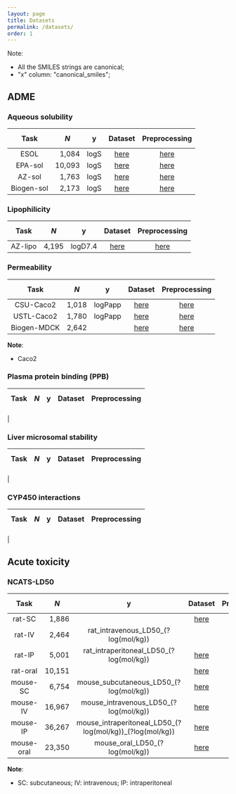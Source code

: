 ```yaml
---
layout: page
title: Datasets
permalink: /datasets/
order: 1
---
```


<script id="MathJax-script" async src="https://cdn.jsdelivr.net/npm/mathjax@3/es5/tex-mml-chtml.js"></script>


Note:

* All the SMILES strings are canonical;
* "x" column: "canonical_smiles";


## ADME


### Aqueous solubility

| Task       | $$N$$  | y    | Dataset                                            | Preprocessing                             |
|:----------:|-------:|:----:|:--------------------------------------------------:|:-----------------------------------------:|
| ESOL       |  1,084 | logS | [here](/ADMET/datasets/solubility_ESOL.csv)        | [here](/ADMET/datasets/solubility_esol)   |
| EPA-sol    | 10,093 | logS | [here](/ADMET/datasets/solubility_EPA.csv)         | [here](/ADMET/datasets/solubility_epa)    |
| AZ-sol     |  1,763 | logS | [here](/ADMET/datasets/solubility_AstraZeneca.csv) | [here](/ADMET/datasets/solubility_az)     |
| Biogen-sol |  2,173 | logS | [here](/ADMET/datasets/solubility_Biogen.csv)      | [here](/ADMET/datasets/solubility_biogen) |


### Lipophilicity

| Task    | $$N$$ | y       | Dataset                                               | Preprocessing                            |
|:-------:|------:|:-------:|:-----------------------------------------------------:|:----------------------------------------:|
| AZ-lipo | 4,195 | logD7.4 | [here](/ADMET/datasets/lipophilicity_AstraZeneca.csv) | [here](/ADMET/datasets/lipophilicity_az) |


### Permeability

| Task        | $$N$$ | y       | Dataset                                             | Preprocessing                                   |
|:-----------:|------:|:-------:|:---------------------------------------------------:|:-----------------------------------------------:|
| CSU-Caco2   | 1,018 | logPapp | [here](/ADMET/datasets/permeability_CSU_Caco2.csv)  | [here](/ADMET/datasets/permeability_csu_caco2)  |
| USTL-Caco2  | 1,780 | logPapp | [here](/ADMET/datasets/permeability_USTL_Caco2.csv) | [here](/ADMET/datasets/permeability_ustl_caco2) |
| Biogen-MDCK | 2,642 | | [here](/ADMET/datasets/) | [here](/ADMET/datasets/) |

**Note**:

- Caco2


### Plasma protein binding (PPB)

| Task       | $$N$$  | y    | Dataset                                            | Preprocessing                             |
|:----------:|-------:|:----:|:--------------------------------------------------:|:-----------------------------------------:|
| 


### Liver microsomal stability

| Task       | $$N$$  | y    | Dataset                                            | Preprocessing                             |
|:----------:|-------:|:----:|:--------------------------------------------------:|:-----------------------------------------:|
| 


### CYP450 interactions

| Task       | $$N$$  | y    | Dataset                                            | Preprocessing                             |
|:----------:|-------:|:----:|:--------------------------------------------------:|:-----------------------------------------:|
| 


## Acute toxicity

### NCATS-LD50

| Task       | $$N$$  | y    | Dataset                                            | Preprocessing                             |
|:----------:|-------:|:----:|:--------------------------------------------------:|:-----------------------------------------:|
| rat-SC     |  1,886 |      | [here](/ADMET/datasets/) | 
| rat-IV     |  2,464 | rat_intravenous_LD50_(?log(mol/kg)) | | [here](/ADMET/datasets/) | 
| rat-IP     |  5,001 | rat_intraperitoneal_LD50_(?log(mol/kg)) | [here](/ADMET/datasets/) | 
| rat-oral   | 10,151 | | [here](/ADMET/datasets/) | 
| mouse-SC   |  6,754 | mouse_subcutaneous_LD50_(?log(mol/kg))                   | [here](/ADMET/datasets/) | 
| mouse-IV   | 16,967 | mouse_intravenous_LD50_(?log(mol/kg))                    | [here](/ADMET/datasets/) | 
| mouse-IP   | 36,267 | mouse_intraperitoneal_LD50_(?log(mol/kg))_(?log(mol/kg)) | [here](/ADMET/datasets/) | 
| mouse-oral | 23,350 | mouse_oral_LD50_(?log(mol/kg))                           | [here](/ADMET/datasets/) | 


**Note**:

- SC: subcutaneous; IV: intravenous; IP: intraperitoneal

